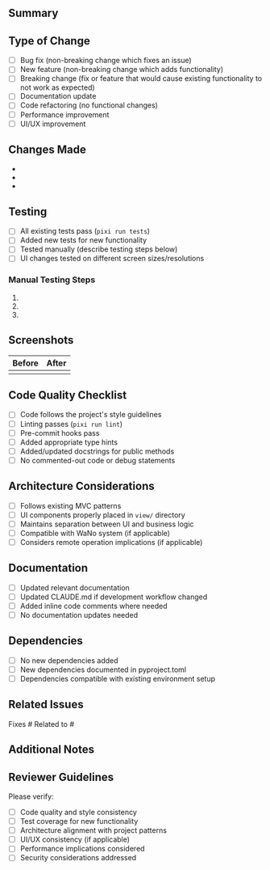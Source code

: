 ## Summary

<!-- Briefly describe what this PR does and why it's needed -->

## Type of Change

<!-- Please check the relevant option(s) -->

- [ ] Bug fix (non-breaking change which fixes an issue)
- [ ] New feature (non-breaking change which adds functionality)
- [ ] Breaking change (fix or feature that would cause existing functionality to not work as expected)
- [ ] Documentation update
- [ ] Code refactoring (no functional changes)
- [ ] Performance improvement
- [ ] UI/UX improvement

## Changes Made

<!-- Describe the specific changes made in this PR -->

-
-
-

## Testing

<!-- Describe how you tested your changes -->

- [ ] All existing tests pass (`pixi run tests`)
- [ ] Added new tests for new functionality
- [ ] Tested manually (describe testing steps below)
- [ ] UI changes tested on different screen sizes/resolutions

### Manual Testing Steps

<!-- If applicable, describe the steps to manually test this PR -->

1.
2.
3.

## Screenshots

<!-- If this PR includes UI changes, add screenshots showing before/after -->

| Before | After |
|--------|-------|
|        |       |

## Code Quality Checklist

<!-- Ensure all items are checked before requesting review -->

- [ ] Code follows the project's style guidelines
- [ ] Linting passes (`pixi run lint`)
- [ ] Pre-commit hooks pass
- [ ] Added appropriate type hints
- [ ] Added/updated docstrings for public methods
- [ ] No commented-out code or debug statements

## Architecture Considerations

<!-- For significant changes, describe architectural impact -->

- [ ] Follows existing MVC patterns
- [ ] UI components properly placed in `view/` directory
- [ ] Maintains separation between UI and business logic
- [ ] Compatible with WaNo system (if applicable)
- [ ] Considers remote operation implications (if applicable)

## Documentation

<!-- Check all that apply -->

- [ ] Updated relevant documentation
- [ ] Updated CLAUDE.md if development workflow changed
- [ ] Added inline code comments where needed
- [ ] No documentation updates needed

## Dependencies

<!-- List any new dependencies or dependency changes -->

- [ ] No new dependencies added
- [ ] New dependencies documented in pyproject.toml
- [ ] Dependencies compatible with existing environment setup

## Related Issues

<!-- Link to related issues using "Fixes #123" or "Closes #123" -->

Fixes #
Related to #

## Additional Notes

<!-- Add any additional information, concerns, or questions for reviewers -->

## Reviewer Guidelines

<!-- For reviewers -->

Please verify:
- [ ] Code quality and style consistency
- [ ] Test coverage for new functionality
- [ ] Architecture alignment with project patterns
- [ ] UI/UX consistency (if applicable)
- [ ] Performance implications considered
- [ ] Security considerations addressed
